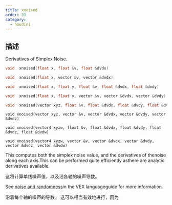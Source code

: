 ```yaml
---
title: xnoised
order: 33
category:
  - houdini
---
```

    
## 描述

Derivatives of Simplex Noise.

```c
void  xnoised(float x, float &v, float &dvdx)
```

```c
void  xnoised(float x, vector &v, vector &dvdx)
```

```c
void  xnoised(float x, float y, float &v, float &dvdx, float &dvdy)
```

```c
void  xnoised(float x, float y, vector &v, vector &dvdx, vector &dvdy)
```

```c
void  xnoised(vector xyz, float &v, float &dvdx, float &dvdy, float &dvdz)
```

`void xnoised(vector xyz, vector &v, vector &dvdx, vector &dvdy, vector &dvdz)`

`void xnoised(vector4 xyzw, float &v, float &dvdx, float &dvdy, float &dvdz, float &dvdw)`

`void xnoised(vector4 xyzw, vector &v, vector &dvdx, vector &dvdy, vector &dvdz, vector &dvdw)`

This computes both the simplex noise value, and the derivatives of thenoise
along each axis.This can be performed quite efficiently asthere are analytic
derivatives available.

这将计算单线噪声值，以及沿各轴的噪声导数。

See [noise and randomness](../random.html)in the VEX languageguide for more
information.

沿着每个轴的噪声的导数。 这可以相当有效地进行，因为
